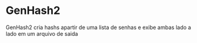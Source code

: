 # GenHash2
GenHash2 cria hashs apartir de uma lista de senhas e exibe ambas lado a lado em um arquivo de saida
